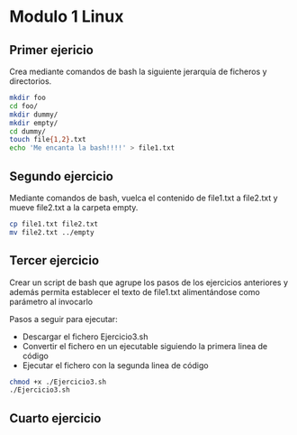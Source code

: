 # Modulo 1 Linux

## Primer ejericio

Crea mediante comandos de bash la siguiente jerarquía de ficheros y directorios.

```bash
mkdir foo
cd foo/
mkdir dummy/
mkdir empty/
cd dummy/
touch file{1,2}.txt
echo 'Me encanta la bash!!!!' > file1.txt
```

## Segundo ejercicio

Mediante comandos de bash, vuelca el contenido de file1.txt a file2.txt y mueve file2.txt a la carpeta empty.

```bash
cp file1.txt file2.txt
mv file2.txt ../empty  
```

## Tercer ejercicio

Crear un script de bash que agrupe los pasos de los ejercicios anteriores y además permita establecer el texto de file1.txt alimentándose como parámetro al invocarlo

Pasos a seguir para ejecutar:
- Descargar el fichero Ejercicio3.sh
- Convertir el fichero en un ejecutable siguiendo la primera linea de código
- Ejecutar el fichero con la segunda linea de código


```bash
chmod +x ./Ejercicio3.sh
./Ejercicio3.sh 
```

## Cuarto ejercicio


